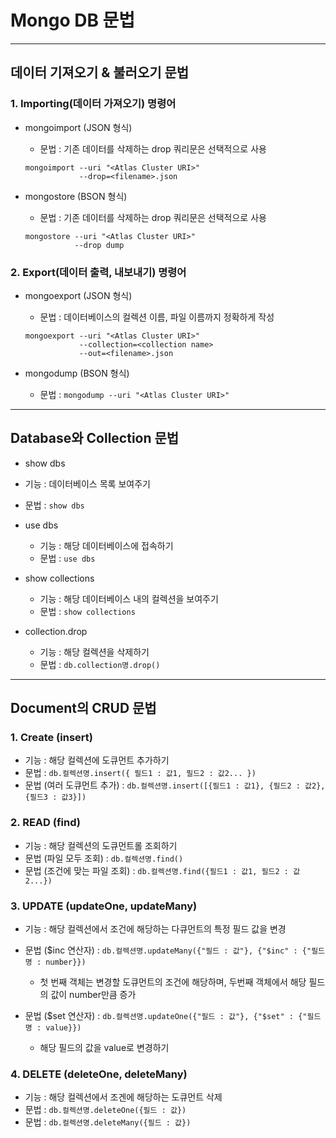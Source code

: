 # Mongo DB 문법

***

## 데이터 기져오기 & 불러오기 문법

### 1. Importing(데이터 가져오기) 명령어
- mongoimport (JSON 형식)
  - 문법 : 기존 데이터를 삭제하는 drop 쿼리문은 선택적으로 사용
  ```
  mongoimport --uri "<Atlas Cluster URI>"
              --drop=<filename>.json
  ```

- mongostore (BSON 형식)
  - 문법 : 기존 데이터를 삭제하는 drop 쿼리문은 선택적으로 사용
  ```
  mongostore --uri "<Atlas Cluster URI>"
             --drop dump
  ```

### 2. Export(데이터 출력, 내보내기) 명령어
- mongoexport (JSON 형식)
  - 문법  : 데이터베이스의 컬렉션 이름, 파일 이름까지 정확하게 작성
  ```
  mongoexport --uri "<Atlas Cluster URI>"
              --collection=<collection name>
              --out=<filename>.json
  ```

- mongodump (BSON 형식)
  - 문법 : ```mongodump --uri "<Atlas Cluster URI>"```

***

## Database와 Collection 문법

- show dbs
 - 기능 : 데이터베이스 목록 보여주기
 - 문법 : ```show dbs```

- use dbs
  - 기능 : 해당 데이터베이스에 접속하기
  - 문법 : ```use dbs```

- show collections
  - 기능 : 해당 데이터베이스 내의 컬렉션을 보여주기
  - 문법 : ```show collections```

- collection.drop
  - 기능 : 해당 컬렉션을 삭제하기
  - 문법 : ```db.collection명.drop()```

***

## Document의 CRUD 문법

### 1. Create (insert)
- 기능 : 해당 컬렉션에 도큐먼트 추가하기
- 문법 : ```db.컬렉션명.insert({ 필드1 : 값1, 필드2 : 값2... })```
- 문법 (여러 도큐먼트 추가) : ```db.컬렉션명.insert([{필드1 : 값1}, {필드2 : 값2}, {필드3 : 값3}])```

### 2. READ (find)
- 기능 : 해당 컬렉션의 도큐먼트롤 조회하기
- 문법 (파일 모두 조회) : ```db.컬렉션명.find()```
- 문법 (조건에 맞는 파일 조회) : ```db.컬렉션명.find({필드1 : 값1, 필드2 : 값2...})```

### 3. UPDATE (updateOne, updateMany)
- 기능 : 해당 컬렉션에서 조건에 해당하는 다큐먼트의 특정 필드 값을 변경
- 문법 ($inc 연산자) : ```db.컬렉션명.updateMany({"필드 : 값"}, {"$inc" : {"필드명 : number}})``` 
  - 첫 번째 객체는 변경할 도큐먼트의 조건에 해당하며, 두번째 객체에서 해당 필드의 값이 number만큼 증가

- 문법 ($set 연산자) : ```db.컬렉션명.updateOne({"필드 : 값"}, {"$set" : {"필드명 : value}})```
  - 해당 필드의 값을 value로 변경하기

### 4. DELETE (deleteOne, deleteMany)
- 기능 : 해당 컬렉션에서 조겐에 해당하는 도큐먼트 삭제
- 문법 : ```db.컬렉션명.deleteOne({필드 : 값})```
- 문법 : ```db.컬렉션명.deleteMany({필드 : 값})```
